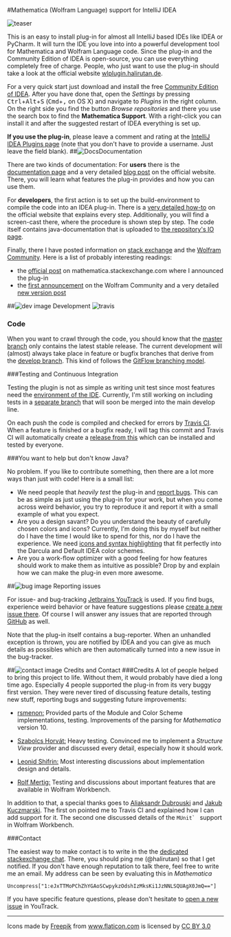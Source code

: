 #Mathematica (Wolfram Language) support for IntelliJ IDEA

![teaser](http://i.stack.imgur.com/N5KVt.gif)

This is an easy to install plug-in for almost all IntelliJ based IDEs like IDEA or PyCharm. It will turn the IDE you love into into a powerful development tool for Mathematica and Wolfram Language  code. Since the plug-in and the Community Edition of IDEA  is open-source, you can use everything completely free of charge.
People, who just want to use the plug-in should take a look at the official website [wlplugin.halirutan.de](http://wlplugin.halirutan.de/).

For a very quick start just download and install the free [Community Edition of IDEA](https://www.jetbrains.com/idea/download/). After you have done that, open the *Settings* by pressing <kbd>Ctrl</kbd>+<kbd>Alt</kbd>+<kbd>S</kbd> (<kbd>Cmd</kbd>+<kbd>,</kbd> on OS X) and navigate to *Plugins* in the right column. On the right side you find the button *Browse repositories* and there you use the search box to find the **Mathematica Support**. With a right-click you can install it and after the suggested restart of IDEA everything is set up.

**If you use the plug-in**, please leave a comment and rating at the [IntelliJ IDEA Plugins page](https://plugins.jetbrains.com/plugin/writeComment?pr=idea&pluginId=7232)
 (note that you don't have to provide a username. Just leave the field blank).
##![Docs][doc-image]Documentation

There are two kinds of documentation: For **users** there is the [documentation page](http://wlplugin.halirutan.de/index.php/features) and a very detailed [blog post](http://wlplugin.halirutan.de/index.php/blog/7-how-to-use-idea-effectively-with-mathematica-code) on the official website. There, you will learn what features the plug-in provides and how you can use them.

For **developers**, the first action is to set up the build-environment to compile the code into an IDEA plug-in. There is a [very detailed how-to](http://wlplugin.halirutan.de/index.php/blog/5-plugin-development-how-to-start) on the official website that explains every step. Additionally, you will find a screen-cast there, where the procedure is shown step by step. The code itself contains java-documentation that is uploaded to [the repository's IO page](http://halirutan.github.io/Mathematica-IntelliJ-Plugin/).

Finally, there I have posted information on [stack exchange](http://mathematica.stackexchange.com/questions) and the [Wolfram Community](http://community.wolfram.com/). Here is a list of probably interesting readings:

- the [official post](http://mathematica.stackexchange.com/q/24556/187) on mathematica.stackexchange.com where I announced the plug-in
- the [first announcement](http://community.wolfram.com/groups/-/m/t/139047?p_p_auth=Lp2pA68y) on the Wolfram Community and a very detailed [new version post](http://community.wolfram.com/groups/-/m/t/353812?p_p_auth=Lp2pA68y)


##![dev image][dev-image] Development  ![travis](https://travis-ci.org/halirutan/Mathematica-IntelliJ-Plugin.svg?branch=develop)

### Code

When you want to crawl through the code, you should know that the [master branch](https://github.com/halirutan/Mathematica-IntelliJ-Plugin/tree/master) only contains the latest stable release. The current development will (almost) always take place in feature or bugfix branches that derive from the [develop branch](https://github.com/halirutan/Mathematica-IntelliJ-Plugin). This kind of follows the [GitFlow branching model](http://nvie.com/posts/a-successful-git-branching-model/).

###Testing and Continuous Integration

Testing the plugin is not as simple as writing unit test since most features need the [environment of the IDE](https://confluence.jetbrains.com/display/IDEADEV/Testing+IntelliJ+IDEA+Plugins). Currently, I'm still working on including tests in a [separate branch](https://github.com/halirutan/Mathematica-IntelliJ-Plugin/tree/code_testing) that will soon be merged into the main develop line.

On each push the code is compiled and checked for errors by [Travis CI](https://travis-ci.org/halirutan/Mathematica-IntelliJ-Plugin).
When a feature is finished or a bugfix ready, I will tag this commit and Travis CI will automatically create a [release from this](https://github.com/halirutan/Mathematica-IntelliJ-Plugin/releases) which can be installed and tested by everyone.

###You want to help but don't know Java?

No problem. If you like to contribute something, then there are a lot more ways than just with code! Here is a small list:

- We need people that *heavily test* the plug-in and [report bugs](http://halirutan.myjetbrains.com/youtrack/newissue). This can be as simple as just using the plug-in for your work, but when you come across weird behavior, you try to reproduce it and report it with a small example of what you expect.
- Are you a design savant? Do you understand the beauty of carefully chosen colors and icons? Currently, I'm doing this by myself but neither do I have the time I would like to spend for this, nor do I have the experience. We need [icons and syntax highlighting](http://community.wolfram.com/c/portal/getImageAttachment?filename=structureView.png&userId=44126) that fit perfectly into the Darcula and Default IDEA color schemes.
- Are you a work-flow optimizer with a good feeling for how features should work to make them as intuitive as possible? Drop by and explain how we can make the plug-in even more awesome.


##![bug image][issues-image] Reporting issues

For issue- and bug-tracking [Jetbrains YouTrack](http://halirutan.myjetbrains.com/youtrack/issues) is used.
If you find bugs, experience weird behavior or have feature suggestions please [create a new issue there](http://halirutan.myjetbrains.com/youtrack/issues#newissue=yes). Of course I will answer any issues that are reported through [GitHub](https://github.com/halirutan/Mathematica-IntelliJ-Plugin/issues) as well.

Note that the plug-in itself contains a bug-reporter. When an unhandled exception is thrown, you are notified by IDEA and
you can give as much details as possibles which are then automatically turned into a new issue in the bug-tracker.

##![contact image][contact-image] Credits and Contact
###Credits
A lot of people helped to bring this project to life. Without them, it would probably have died a long time ago. Especially 4 people supported the plug-in from its very buggy first version. They were never tired of discussing feature details, testing new stuff, reporting bugs and suggesting future improvements:

- [rsmenon:](https://github.com/rsmenon) Provided parts of the Module and Color Scheme implementations, testing. Improvements of the parsing for *Mathematica* version 10.

- [Szabolcs Horvát:](https://github.com/szhorvat) Heavy testing. Convinced me to implement a *Structure View* provider and discussed every detail, especially how it should work.

- [Leonid Shifrin:](https://github.com/lshifr) Most interesting discussions about implementation design and details.

- [Rolf Mertig:](http://www.gluonvision.com/) Testing and discussions about important features that are available in Wolfram Workbench.

In addition to that, a special thanks goes to [Aliaksandr Dubrouski](https://github.com/dubrousky) and [Jakub Kuczmarski](https://github.com/jkuczm). The first on pointed me to Travis CI and explained how I can add support for it. The second one discussed details of the ``MUnit` `` support in Wolfram Workbench.

###Contact

The easiest way to make contact is to write in the the [dedicated stackexchange chat](http://chat.stackexchange.com/rooms/8636/intellijidea-plugin-for-mathematica). There, you should ping me (@halirutan) so that I get notified. If you don't have enough reputation to talk there, feel free to write me an email. My address can be seen by evaluating this in *Mathematica*

    Uncompress["1:eJxTTMoPChZhYGAoSCwpykzOdshIzMksKi1JzNNLSQUAgX0JmQ=="]

If you have specific feature questions, please don't hesitate to [open a new issue](http://halirutan.myjetbrains.com/youtrack/newissue) in YouTrack.

----

<div>Icons made by <a href="http://www.freepik.com" title="Freepik">Freepik</a> from <a href="http://www.flaticon.com" title="Flaticon">www.flaticon.com</a>         is licensed by <a href="http://creativecommons.org/licenses/by/3.0/" title="Creative Commons BY 3.0">CC BY 3.0</a></div>


[doc-image]: http://i.stack.imgur.com/erf8e.png
[dev-image]: http://i.stack.imgur.com/D9G2G.png
[issues-image]: http://i.stack.imgur.com/K4fGd.png
[contact-image]: http://i.stack.imgur.com/tCbmW.png
